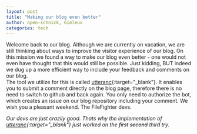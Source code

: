 ```yaml
---
layout: post
title: "Making our blog even better"
author: open-schnick, Gimleux
categories: tech
---
```

Welcome back to our blog.
Although we are currently on vacation, we are still thinking about ways to improve the visitor experience of our blog.
On this mission we found a way to make our blog even better - one would not even have thought that this would still be possible. Just kidding, BUT indeed we dug up a more efficient way to include your feedback and comments on our blog.  
The tool we utilize for this is called [utteranc](https://utteranc.es/){:target="_blank"}. It enables you to submit a comment directly on the blog page, therefore there is no need to switch to github and back again. You only need to authorize the bot, which creates an issue on our blog repository including your comment.
We wish you a pleasant weekend.
The FileFighter devs.  

<i>Our devs are just crazily good. Thats why the implementation of [utteranc](https://utteranc.es/){:target="_blank"} just worked on the <strike>first</strike> <strike>second</strike> third try.</i>
